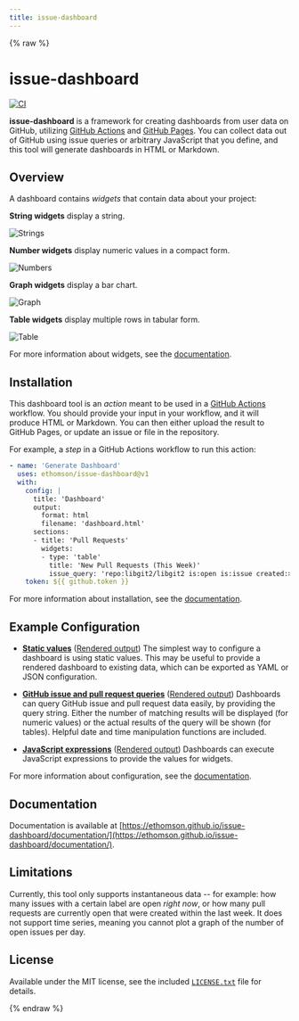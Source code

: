 ```yaml
---
title: issue-dashboard
---
```


{% raw %}

# issue-dashboard

[![CI](https://github.com/ethomson/issue-dashboard/workflows/CI/badge.svg)](https://github.com/ethomson/issue-dashboard/actions?query=workflow%3ACI)

**issue-dashboard** is a framework for creating dashboards from user data on GitHub, utilizing [GitHub Actions](https://github.com/features/actions) and [GitHub Pages](https://pages.github.com/).  You can collect data out of GitHub using issue queries or arbitrary JavaScript that you define, and this tool will generate dashboards in HTML or Markdown.

## Overview

A dashboard contains _widgets_ that contain data about your project:

**String widgets** display a string.

![Strings](documentation/example-strings.png)

**Number widgets** display numeric values in a compact form.

![Numbers](documentation/example-numbers.png)

**Graph widgets** display a bar chart.

![Graph](documentation/example-graph.png)

**Table widgets** display multiple rows in tabular form.

![Table](documentation/example-table.png)

For more information about widgets, see the [documentation](documentation#overview).

## Installation

This dashboard tool is an _action_ meant to be used in a [GitHub Actions](https://github.com/features/actions) workflow.  You should provide your input in your workflow, and it will produce HTML or Markdown.  You can then either upload the result to GitHub Pages, or update an issue or file in the repository.

For example, a _step_ in a GitHub Actions workflow to run this action:

```yaml
- name: 'Generate Dashboard'
  uses: ethomson/issue-dashboard@v1
  with:
    config: |
      title: 'Dashboard'
      output:
        format: html
        filename: 'dashboard.html'
      sections:
      - title: 'Pull Requests'
        widgets:
        - type: 'table'
          title: 'New Pull Requests (This Week)'
          issue_query: 'repo:libgit2/libgit2 is:open is:issue created:>{{ date("-7 days") }} sort:created-asc'
    token: ${{ github.token }}
```

For more information about installation, see the [documentation](documentation#installation).

## Example Configuration

* **[Static values](https://github.com/ethomson/issue-dashboard/blob/main/examples/static-values.yml)** ([Rendered output](https://ethomson.github.io/issue-dashboard/examples/static-values.html))
  The simplest way to configure a dashboard is using static values.  This may be useful to provide a rendered dashboard to existing data, which can be exported as YAML or JSON configuration.

* **[GitHub issue and pull request queries](https://github.com/ethomson/issue-dashboard/blob/main/examples/issue-queries.yml)** ([Rendered output](https://ethomson.github.io/issue-dashboard/examples/issue-queries.html))
  Dashboards can query GitHub issue and pull request data easily, by providing the query string.  Either the number of matching results will be displayed (for numeric values) or the actual results of the query will be shown (for tables).  Helpful date and time manipulation functions are included.

* **[JavaScript expressions](https://github.com/ethomson/issue-dashboard/blob/main/examples/javascript-expressions.yml)** ([Rendered output](https://ethomson.github.io/issue-dashboard/examples/javascript-expressions.html))
  Dashboards can execute JavaScript expressions to provide the values for widgets.

For more information about configuration, see the [documentation](documentation#configuration).

## Documentation

Documentation is available at [https://ethomson.github.io/issue-dashboard/documentation/](https://ethomson.github.io/issue-dashboard/documentation/).

## Limitations

Currently, this tool only supports instantaneous data -- for example: how many issues with a certain label are open _right now_, or how many pull requests are currently open that were created within the last week.  It does not support time series, meaning you cannot plot a graph of the number of open issues per day.

## License

Available under the MIT license, see the included [`LICENSE.txt`](LICENSE.txt) file for details.

{% endraw %}

